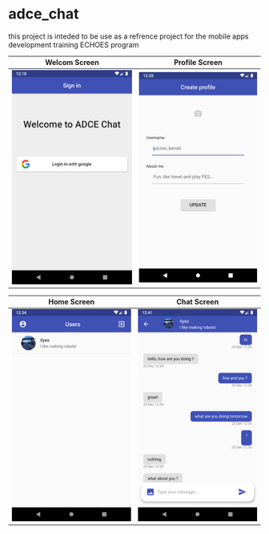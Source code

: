# adce_chat

this project is inteded to be use as a refrence project for the mobile apps development training ECHOES program

|                                             Welcom Screen                                              |                                             Profile Screen                                             |
| :----------------------------------------------------------------------------------------------------: | :----------------------------------------------------------------------------------------------------: |
| ![Image](https://github.com/Yacine-Benali/adce_chat/blob/master/screenshots/Screenshot_1608895091.png) | ![Image](https://github.com/Yacine-Benali/adce_chat/blob/master/screenshots/Screenshot_1608895252.png) |


|                                              Home Screen                                               |                                               Chat Screen                                               |
| :----------------------------------------------------------------------------------------------------: | :-----------------------------------------------------------------------------------------------------: |
| ![Image](https://github.com/Yacine-Benali/adce_chat/blob/master/screenshots/Screenshot_1608896051.png) | ![Image](https://github.com/Yacine-Benali/adce_chat/blob/master/screenshots/Screenshot_1608896498.png) |
